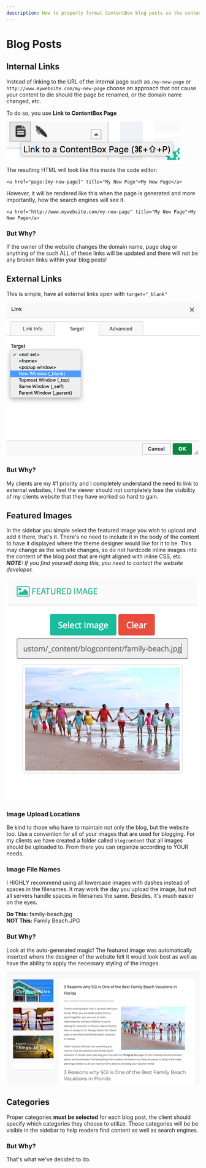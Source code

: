 ```yaml
---
description: How to properly format ContentBox blog posts so the content lives on forever.
---
```


# Blog Posts

## Internal Links

Instead of linking to the URL of the internal page such as `/my-new-page` or `http://www.mywebsite.com/my-new-page` choose an approach that not cause your content to die should the page be renamed, or the domain name changed, etc.  

To do so, you use **Link to ContentBox Page** 

![Link to A ContentBox Page](.gitbook/assets/screen-shot-2018-04-13-at-2.33.19-pm.png)

The resulting HTML will look like this inside the code editor:

```text
<a href="page:[my-new-page]" title="My New Page">My New Page</a>
```

However, it will be rendered like this when the page is generated and more importantly, how the search engines will see it.

```text
<a href="http://www.mywebsite.com/my-new-page" title="My New Page">My New Page</a>
```

### But Why?

If the owner of the website changes the domain name, page slug or anything of the such ALL of these links will be updated and there will not be any broken links within your blog posts!

## External Links

This is simple, have all external links open with `target="_blank"`

![](.gitbook/assets/screen-shot-2018-04-13-at-3.06.10-pm.png)

### But Why?

My clients are my \#1 priority and I completely understand the need to link to external websites, I feel the viewer should not completely lose the visibility of my clients website that they have worked so hard to gain.

## Featured Images

In the sidebar you simple select the featured image you wish to upload and add it there, that's it.  There's no need to include it in the body of the content to have it displayed where the theme designer would like for it to be.  This may change as the website changes, so do not hardcode inline images into the content of the blog post that are right aligned with inline CSS, etc.  _**NOTE:** If you find yourself doing this, you need to contact the website developer._

![](.gitbook/assets/screen-shot-2018-04-13-at-3.09.03-pm.png)

### Image Upload Locations

Be kind to those who have to maintain not only the blog, but the website too. Use a convention for all of your images that are used for blogging.  For my clients we have created a folder called `blogcontent` that all images should be uploaded to.  From there you can organize according to YOUR needs.

### Image File Names

I HIGHLY recommend using all lowercase images with dashes instead of spaces in the filenames.  It may work the day you upload the image, but not all servers handle spaces in filenames the same.  Besides, it's much easier on the eyes.

**Do This:** family-beach.jpg  
**NOT This:** Family Beach.JPG

### But Why?

Look at the auto-generated magic! The featured image was automatically inserted where the designer of the website felt it would look best as well as have the ability to apply the necessary styling of the images.

![Blog Display Page](.gitbook/assets/screen-shot-2018-04-13-at-3.08.19-pm.png)



## Categories

Proper categories **must be selected** for each blog post, the client should specify which categories they choose to utilize.  These categories will be be visible in the sidebar to help readers find content as well as search engines.

### But Why?

That's what we've decided to do.



